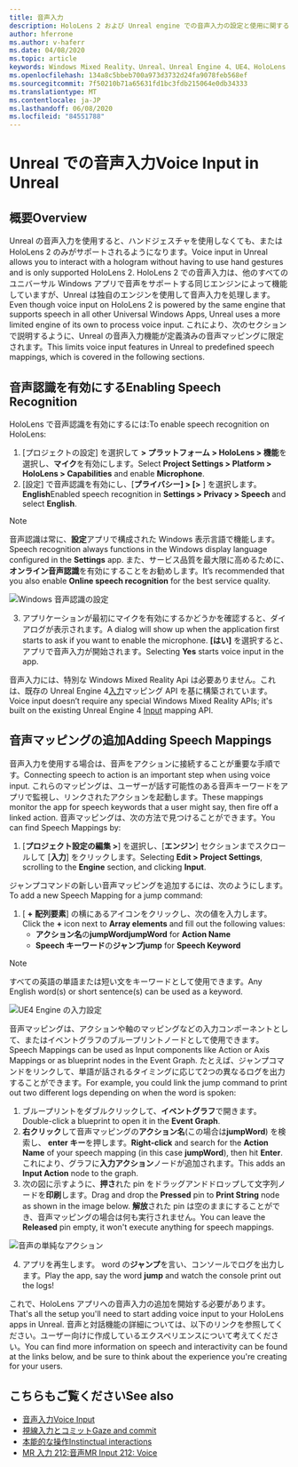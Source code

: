 ```yaml
---
title: 音声入力
description: HoloLens 2 および Unreal engine での音声入力の設定と使用に関するチュートリアル
author: hferrone
ms.author: v-haferr
ms.date: 04/08/2020
ms.topic: article
keywords: Windows Mixed Reality、Unreal、Unreal Engine 4、UE4、HoloLens 2、音声、音声入力、音声認識、Mixed Reality、開発、機能、ドキュメント、ガイド、ホログラム、ゲーム開発
ms.openlocfilehash: 134a8c5bbeb700a973d3732d24fa9078feb568ef
ms.sourcegitcommit: 7f50210b71a65631fd1bc3fdb215064e0db34333
ms.translationtype: MT
ms.contentlocale: ja-JP
ms.lasthandoff: 06/08/2020
ms.locfileid: "84551788"
---
```

# <a name="voice-input-in-unreal"></a><span data-ttu-id="1df55-104">Unreal での音声入力</span><span class="sxs-lookup"><span data-stu-id="1df55-104">Voice Input in Unreal</span></span>

## <a name="overview"></a><span data-ttu-id="1df55-105">概要</span><span class="sxs-lookup"><span data-stu-id="1df55-105">Overview</span></span>
<span data-ttu-id="1df55-106">Unreal の音声入力を使用すると、ハンドジェスチャを使用しなくても、または HoloLens 2 のみがサポートされるようになります。</span><span class="sxs-lookup"><span data-stu-id="1df55-106">Voice input in Unreal allows you to interact with a hologram without having to use hand gestures and is only supported HoloLens 2.</span></span> <span data-ttu-id="1df55-107">HoloLens 2 での音声入力は、他のすべてのユニバーサル Windows アプリで音声をサポートする同じエンジンによって機能していますが、Unreal は独自のエンジンを使用して音声入力を処理します。</span><span class="sxs-lookup"><span data-stu-id="1df55-107">Even though voice input on HoloLens 2 is powered by the same engine that supports speech in all other Universal Windows Apps, Unreal uses a more limited engine of its own to process voice input.</span></span> <span data-ttu-id="1df55-108">これにより、次のセクションで説明するように、Unreal の音声入力機能が定義済みの音声マッピングに限定されます。</span><span class="sxs-lookup"><span data-stu-id="1df55-108">This limits voice input features in Unreal to predefined speech mappings, which is covered in the following sections.</span></span> 

## <a name="enabling-speech-recognition"></a><span data-ttu-id="1df55-109">音声認識を有効にする</span><span class="sxs-lookup"><span data-stu-id="1df55-109">Enabling Speech Recognition</span></span>

<span data-ttu-id="1df55-110">HoloLens で音声認識を有効にするには:</span><span class="sxs-lookup"><span data-stu-id="1df55-110">To enable speech recognition on HoloLens:</span></span>
1. <span data-ttu-id="1df55-111">[プロジェクトの設定] を選択して **> プラットフォーム > HoloLens > 機能**を選択し、**マイク**を有効にします。</span><span class="sxs-lookup"><span data-stu-id="1df55-111">Select **Project Settings > Platform > HoloLens > Capabilities** and enable **Microphone**.</span></span> 
2. <span data-ttu-id="1df55-112">[設定] で音声認識を有効にし、[**プライバシー] > [>** ] を選択します。 **English**</span><span class="sxs-lookup"><span data-stu-id="1df55-112">Enabled speech recognition in **Settings > Privacy > Speech** and select **English**.</span></span>

> [!NOTE]
> <span data-ttu-id="1df55-113">音声認識は常に、**設定**アプリで構成された Windows 表示言語で機能します。</span><span class="sxs-lookup"><span data-stu-id="1df55-113">Speech recognition always functions in the Windows display language configured in the **Settings** app.</span></span> <span data-ttu-id="1df55-114">また、サービス品質を最大限に高めるために、**オンライン音声認識**を有効にすることをお勧めします。</span><span class="sxs-lookup"><span data-stu-id="1df55-114">It’s recommended that you also enable **Online speech recognition** for the best service quality.</span></span>

![Windows 音声認識の設定](images/unreal/speech-recognition-settings.png)

3. <span data-ttu-id="1df55-116">アプリケーションが最初にマイクを有効にするかどうかを確認すると、ダイアログが表示されます。</span><span class="sxs-lookup"><span data-stu-id="1df55-116">A dialog will show up when the application first starts to ask if you want to enable the microphone.</span></span> <span data-ttu-id="1df55-117">**[はい]** を選択すると、アプリで音声入力が開始されます。</span><span class="sxs-lookup"><span data-stu-id="1df55-117">Selecting **Yes** starts voice input in the app.</span></span>

<span data-ttu-id="1df55-118">音声入力には、特別な Windows Mixed Reality Api は必要ありません。これは、既存の Unreal Engine 4[入力](https://docs.unrealengine.com/Gameplay/Input/index.html)マッピング API を基に構築されています。</span><span class="sxs-lookup"><span data-stu-id="1df55-118">Voice input doesn’t require any special Windows Mixed Reality APIs; it's built on the existing Unreal Engine 4 [Input](https://docs.unrealengine.com/Gameplay/Input/index.html) mapping API.</span></span> 

## <a name="adding-speech-mappings"></a><span data-ttu-id="1df55-119">音声マッピングの追加</span><span class="sxs-lookup"><span data-stu-id="1df55-119">Adding Speech Mappings</span></span>
<span data-ttu-id="1df55-120">音声入力を使用する場合は、音声をアクションに接続することが重要な手順です。</span><span class="sxs-lookup"><span data-stu-id="1df55-120">Connecting speech to action is an important step when using voice input.</span></span> <span data-ttu-id="1df55-121">これらのマッピングは、ユーザーが話す可能性のある音声キーワードをアプリで監視し、リンクされたアクションを起動します。</span><span class="sxs-lookup"><span data-stu-id="1df55-121">These mappings monitor the app for speech keywords that a user might say, then fire off a linked action.</span></span> <span data-ttu-id="1df55-122">音声マッピングは、次の方法で見つけることができます。</span><span class="sxs-lookup"><span data-stu-id="1df55-122">You can find Speech Mappings by:</span></span>
1. <span data-ttu-id="1df55-123">[**プロジェクト設定の編集 >**] を選択し、[**エンジン**] セクションまでスクロールして [**入力**] をクリックします。</span><span class="sxs-lookup"><span data-stu-id="1df55-123">Selecting **Edit > Project Settings**, scrolling to the **Engine** section, and clicking **Input**.</span></span>

<span data-ttu-id="1df55-124">ジャンプコマンドの新しい音声マッピングを追加するには、次のようにします。</span><span class="sxs-lookup"><span data-stu-id="1df55-124">To add a new Speech Mapping for a jump command:</span></span>
1. <span data-ttu-id="1df55-125">[ **+** **配列要素**] の横にあるアイコンをクリックし、次の値を入力します。</span><span class="sxs-lookup"><span data-stu-id="1df55-125">Click the **+** icon next to **Array elements** and fill out the following values:</span></span>
    * <span data-ttu-id="1df55-126">**アクション名**の**jumpWord**</span><span class="sxs-lookup"><span data-stu-id="1df55-126">**jumpWord** for **Action Name**</span></span>
    * <span data-ttu-id="1df55-127">**Speech キーワード**の**ジャンプ**</span><span class="sxs-lookup"><span data-stu-id="1df55-127">**jump** for **Speech Keyword**</span></span>

> [!NOTE]
> <span data-ttu-id="1df55-128">すべての英語の単語または短い文をキーワードとして使用できます。</span><span class="sxs-lookup"><span data-stu-id="1df55-128">Any English word(s) or short sentence(s) can be used as a keyword.</span></span> 

![UE4 Engine の入力設定](images/unreal/engine-input.png)

<span data-ttu-id="1df55-130">音声マッピングは、アクションや軸のマッピングなどの入力コンポーネントとして、またはイベントグラフのブループリントノードとして使用できます。</span><span class="sxs-lookup"><span data-stu-id="1df55-130">Speech Mappings can be used as Input components like Action or Axis Mappings or as blueprint nodes in the Event Graph.</span></span> <span data-ttu-id="1df55-131">たとえば、ジャンプコマンドをリンクして、単語が話されるタイミングに応じて2つの異なるログを出力することができます。</span><span class="sxs-lookup"><span data-stu-id="1df55-131">For example, you could link the jump command to print out two different logs depending on when the word is spoken:</span></span>

1. <span data-ttu-id="1df55-132">ブループリントをダブルクリックして、**イベントグラフ**で開きます。</span><span class="sxs-lookup"><span data-stu-id="1df55-132">Double-click a blueprint to open it in the **Event Graph**.</span></span>
2. <span data-ttu-id="1df55-133">**右クリック**して音声マッピングの**アクション名**(この場合は**jumpWord**) を検索し、 **enter キー**を押します。</span><span class="sxs-lookup"><span data-stu-id="1df55-133">**Right-click** and search for the **Action Name** of your speech mapping (in this case **jumpWord**), then hit **Enter**.</span></span> <span data-ttu-id="1df55-134">これにより、グラフに**入力アクション**ノードが追加されます。</span><span class="sxs-lookup"><span data-stu-id="1df55-134">This adds an **Input Action** node to the graph.</span></span>
3. <span data-ttu-id="1df55-135">次の図に示すように、**押さ**れた pin をドラッグアンドドロップして文字列ノードを**印刷**します。</span><span class="sxs-lookup"><span data-stu-id="1df55-135">Drag and drop the **Pressed** pin to **Print String** node as shown in the image below.</span></span> <span data-ttu-id="1df55-136">**解放**された pin は空のままにすることができ、音声マッピングの場合は何も実行されません。</span><span class="sxs-lookup"><span data-stu-id="1df55-136">You can leave the **Released** pin empty, it won't execute anything for speech mappings.</span></span>
 
![音声の単純なアクション](images/unreal/voice-input-img-03.png)

4. <span data-ttu-id="1df55-138">アプリを再生します。 word の**ジャンプ**を言い、コンソールでログを出力します。</span><span class="sxs-lookup"><span data-stu-id="1df55-138">Play the app, say the word **jump** and watch the console print out the logs!</span></span>

<span data-ttu-id="1df55-139">これで、HoloLens アプリへの音声入力の追加を開始する必要があります。</span><span class="sxs-lookup"><span data-stu-id="1df55-139">That's all the setup you'll need to start adding voice input to your HoloLens apps in Unreal.</span></span> <span data-ttu-id="1df55-140">音声と対話機能の詳細については、以下のリンクを参照してください。ユーザー向けに作成しているエクスペリエンスについて考えてください。</span><span class="sxs-lookup"><span data-stu-id="1df55-140">You can find more information on speech and interactivity can be found at the links below, and be sure to think about the experience you're creating for your users.</span></span>

## <a name="see-also"></a><span data-ttu-id="1df55-141">こちらもご覧ください</span><span class="sxs-lookup"><span data-stu-id="1df55-141">See also</span></span>
* [<span data-ttu-id="1df55-142">音声入力</span><span class="sxs-lookup"><span data-stu-id="1df55-142">Voice Input</span></span>](voice-input.md)
* [<span data-ttu-id="1df55-143">視線入力とコミット</span><span class="sxs-lookup"><span data-stu-id="1df55-143">Gaze and commit</span></span>](gaze-and-commit.md)
* [<span data-ttu-id="1df55-144">本能的な操作</span><span class="sxs-lookup"><span data-stu-id="1df55-144">Instinctual interactions</span></span>](interaction-fundamentals.md)
* [<span data-ttu-id="1df55-145">MR 入力 212:音声</span><span class="sxs-lookup"><span data-stu-id="1df55-145">MR Input 212: Voice</span></span>](holograms-212.md)

